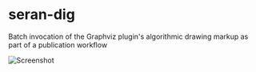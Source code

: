 # seran-dig
Batch invocation of the Graphviz plugin's algorithmic drawing markup as part of a publication workflow

![Screenshot](https://user-images.githubusercontent.com/12127/78520339-14b04300-777b-11ea-8fc4-ea6f4c098c43.png)
